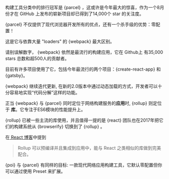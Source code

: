 构建工具分类中的排行冠军是 {parcel} ，这或许是今年最大的惊喜，作为一个8月份才在 GitHub 上发布的崭新项目却已得到了14,000个 star 的关注度。

{parcel} 不仅提供了现代浏览器开发所有的优点，还有一个杀手级的优势：零配置！

这是它与依靠大量 "loaders" 的 {webpack} 最大区别。

请别误解数字， {webpack} 依然是最流行的构建应用，它在 Github上 有35,000 stars 总数和超500人的贡献者。

目前有许多项目使用了它，包括今年最流行的两个项目：{create-react-app} 和 {gatsby}。

{webpack} 继续迭代更新, 在新的2.0版本中通过动态加载的方式，开发者可以十分容易地实现“代码分解”这样的功能。

正当 {webpack} 与 {parcel} 同时定位于网络构建服务的**应用**时, {rollup} 则定位于 **库**。它专注于ES6模块的性能提升上。

{rollup} 已被一些主流的库使用，并且值得一提的是 {react} 团队也在2017年把它们的构建系统从 {browserify} 切换到了 {rollup} 。

在[ React 博客](https://reactjs.org/blog/2017/12/15/improving-the-repository-infrastructure.html)中提到

> Rollup 可以预编译并且集成到应用中，能与 React 之类相似的库做到完美配合。

{poi} 与 {parcel} 有同样的目标: 一款现代网络应用构建工具，它默认零配置但你可以通过使用 Preset 来扩展。